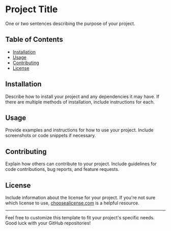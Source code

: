 # Project Title

One or two sentences describing the purpose of your project.

## Table of Contents

- [Installation](#installation)
- [Usage](#usage)
- [Contributing](#contributing)
- [License](#license)

## Installation

Describe how to install your project and any dependencies it may have. If there are multiple methods of installation, include instructions for each.

## Usage

Provide examples and instructions for how to use your project. Include screenshots or code snippets if necessary.

## Contributing

Explain how others can contribute to your project. Include guidelines for code contributions, bug reports, and feature requests.

## License

Include information about the license for your project. If you're not sure which license to use, [choosealicense.com](https://choosealicense.com/) is a helpful resource.

---

Feel free to customize this template to fit your project's specific needs. Good luck with your GitHub repositories!
